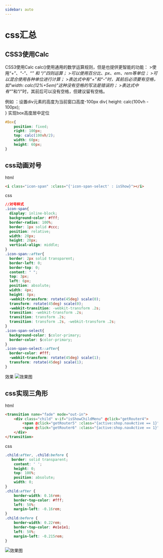 ```yaml
---
sidebar: auto
---
```


# css汇总

## CSS3使用Calc

CSS3使用Calc
calc()使用通用的数学运算规则，但是也提供更智能的功能：
    >使用“+”、“-”、“*” 和 “/”四则运算；
    >可以使用百分比、px、em、rem等单位；
    >可以混合使用各种单位进行计算；
    >表达式中有“+”和“-”时，其前后必须要有空格，如"width: calc(12%+5em)"这种没有空格的写法是错误的；
    >表达式中有“*”和“/”时，其前后可以没有空格，但建议留有空格。
   
   例如 ：设置div元素的高度为当前窗口高度-100px
    div{
      height: calc(100vh - 100px);     
   }
   实现box高度居中定位
``` css
#Box{
	position: fixed;
	right: 100px;
	top: calc(100vh/2);
	width: 60px;
	height: 60px;
}
```

## css动画对号

html

``` html
<i class="icon-span" :class="{'icon-span-select' : isShow}"></i>
```

css
``` css
//对号样式
.icon-span{
  display: inline-block;
  background-color: #fff;
  border-radius: 100%;
  border: 1px solid #ccc;
  position: relative;
  width: 20px;
  height: 20px;
  vertical-align: middle;
}
.icon-span::after{
  border: 2px solid transparent;
  border-left: 0;
  border-top: 0;
  content: " ";
  top: 3px;
  left: 6px;
  position: absolute;
  width: 4px;
  height: 8px;
  -webkit-transform: rotate(45deg) scale(0);
  transform: rotate(45deg) scale(0);
  -webkit-transition: -webkit-transform .2s;
  transition: -webkit-transform .2s;
  transition: transform .2s;
  transition: transform .2s, -webkit-transform .2s;
}
.icon-span-select{
  background-color: $color-primary;
  border-color: $color-primary;
}
.icon-span-select::after{
  border-color: #fff;
  -webkit-transform: rotate(45deg) scale(1);
  transform: rotate(45deg) scale(1);
}
```
效果
![效果图](http://img.blog.csdn.net/20171226102600042?watermark/2/text/aHR0cDovL2Jsb2cuY3Nkbi5uZXQvbTBfMzgwNjk2MzA=/font/5a6L5L2T/fontsize/400/fill/I0JBQkFCMA==/dissolve/70/gravity/SouthEast)

## css实现三角形

html

``` html
<transition name="fade" mode="out-in">
    <div class="child" v-if="isShowChildMenu" @click="getRouter4">
        <span @click="getRouter5" :class="{active:shop.navActive == 1}">购买商品</span>
        <span @click="getRouter6" :class="{active:shop.navActive == 1}">我的订单</span>
    </div>
</transition>
```

css
``` css
.child:after, .child:before {
   border: solid transparent;
    content: ' ';
    height: 0;
    top: 100%;
    position: absolute;
    width: 0;
}
.child:after {
    border-width: 0.16rem;
    border-top-color: #fff;
    left: 50%;
    margin-left: -0.16rem;
}
.child:before {
    border-width: 0.22rem;
    border-top-color: #e1e1e1;
    left: 50%;
    margin-left: -0.215rem;
}
```
![效果图](http://img.blog.csdn.net/20171226101547504?watermark/2/text/aHR0cDovL2Jsb2cuY3Nkbi5uZXQvbTBfMzgwNjk2MzA=/font/5a6L5L2T/fontsize/400/fill/I0JBQkFCMA==/dissolve/70/gravity/SouthEast)
